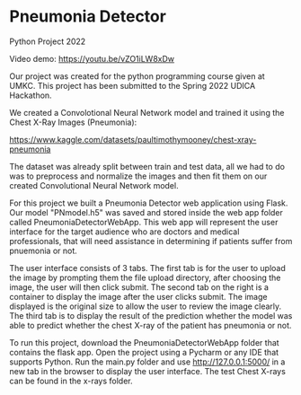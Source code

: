 # Pneumonia Detector
Python Project 2022

Video demo: https://youtu.be/vZO1iLW8xDw

Our project was created for the python programming course given at UMKC. This project has been submitted to the Spring 2022 UDICA Hackathon.

We created a Convolotional Neural Network model and trained it using the Chest X-Ray Images (Pneumonia):

https://www.kaggle.com/datasets/paultimothymooney/chest-xray-pneumonia 

The dataset was already split between train and test data, all we had to do was to preprocess and normalize the images and then fit them on our
created Convolutional Neural Network model.

For this project we built a Pneumonia Detector web application using Flask. Our model "PNmodel.h5" was saved and stored inside the web app folder called PneumoniaDetectorWebApp. This web app will represent the user interface for the target audience who are doctors and medical professionals, that will need
assistance in determining if patients suffer from pnuemonia or not.

The user interface consists of 3 tabs. The first tab is for the user to upload the image by prompting them the file upload directory, after choosing the
image, the user will then click submit. The second tab on the right is a container to display the image after the user clicks submit. The image displayed
is the original size to allow the user to review the image clearly. The third tab is to display the result of the prediction whether the model was able
to predict whether the chest X-ray of the patient has pneumonia or not.

To run this project, download the PneumoniaDetectorWebApp folder that contains the flask app. Open the project using a Pycharm or any IDE that supports 
Python. Run the main.py folder and use http://127.0.0.1:5000/ in a new tab in the browser to display the user interface. The test Chest X-rays can be found
in the x-rays folder. 




